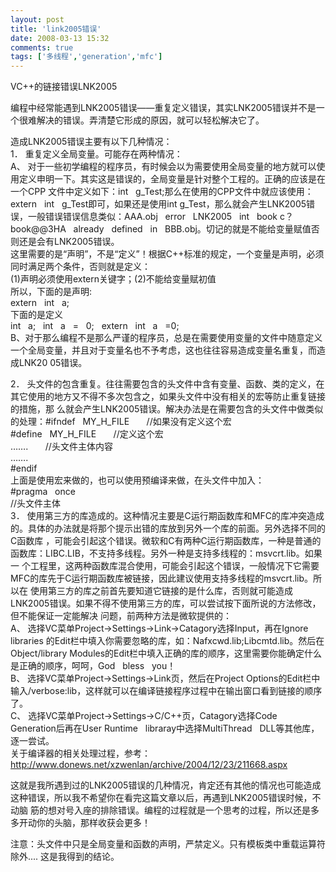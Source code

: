 ```yaml
---
layout: post
title: 'link2005错误'
date: 2008-03-13 15:32
comments: true
tags: ['多线程','generation','mfc']
---
```


VC++的链接错误LNK2005  
  
编程中经常能遇到LNK2005错误——重复定义错误，其实LNK2005错误并不是一个很难解决的错误。弄清楚它形成的原因，就可以轻松解决它了。  
  
造成LNK2005错误主要有以下几种情况：  
1． 重复定义全局变量。可能存在两种情况：  
A、 对于一些初学编程的程序员，有时候会以为需要使用全局变量的地方就可以使用定义申明一下。其实这是错误的，全局变量是针对整个工程的。正确的应该是在一个CPP
文件中定义如下：int   g_Test;那么在使用的CPP文件中就应该使用：extern   int   g_Test即可，如果还是使用int
g_Test，那么就会产生LNK2005错误，一般错误错误信息类似：AAA.obj   error   LNK2005   int   book
c？book@@3HA   already   defined   in   BBB.obj。切记的就是不能给变量赋值否则还是会有LNK2005错误。  
这里需要的是“声明”，不是“定义”！根据C++标准的规定，一个变量是声明，必须同时满足两个条件，否则就是定义：  
(1)声明必须使用extern关键字；(2)不能给变量赋初值  
所以，下面的是声明:  
extern   int   a;  
下面的是定义  
int   a;   int   a   =   0;   extern   int   a   =0;  
B、对于那么编程不是那么严谨的程序员，总是在需要使用变量的文件中随意定义一个全局变量，并且对于变量名也不予考虑，这也往往容易造成变量名重复，而造成LNK20
05错误。  
  
2． 头文件的包含重复。往往需要包含的头文件中含有变量、函数、类的定义，在其它使用的地方又不得不多次包含之，如果头文件中没有相关的宏等防止重复链接的措施，那
么就会产生LNK2005错误。解决办法是在需要包含的头文件中做类似的处理：#ifndef   MY_H_FILE       //如果没有定义这个宏  
#define   MY_H_FILE       //定义这个宏  
…….       //头文件主体内容  
…….  
#endif  
上面是使用宏来做的，也可以使用预编译来做，在头文件中加入：  
#pragma   once  
//头文件主体  
3． 使用第三方的库造成的。这种情况主要是C运行期函数库和MFC的库冲突造成的。具体的办法就是将那个提示出错的库放到另外一个库的前面。另外选择不同的C函数库
，可能会引起这个错误。微软和C有两种C运行期函数库，一种是普通的函数库：LIBC.LIB，不支持多线程。另外一种是支持多线程的：msvcrt.lib。如果一
个工程里，这两种函数库混合使用，可能会引起这个错误，一般情况下它需要MFC的库先于C运行期函数库被链接，因此建议使用支持多线程的msvcrt.lib。所以在
使用第三方的库之前首先要知道它链接的是什么库，否则就可能造成LNK2005错误。如果不得不使用第三方的库，可以尝试按下面所说的方法修改，但不能保证一定能解决
问题，前两种方法是微软提供的：  
A、 选择VC菜单Project->Settings->Link->Catagory选择Input，再在Ignore   libraries
的Edit栏中填入你需要忽略的库，如：Nafxcwd.lib;Libcmtd.lib。然后在Object/library
Modules的Edit栏中填入正确的库的顺序，这里需要你能确定什么是正确的顺序，呵呵，God   bless   you！  
B、 选择VC菜单Project->Settings->Link页，然后在Project
Options的Edit栏中输入/verbose:lib，这样就可以在编译链接程序过程中在输出窗口看到链接的顺序了。  
C、 选择VC菜单Project->Settings->C/C++页，Catagory选择Code   Generation后再在User
Runtime   libraray中选择MultiThread   DLL等其他库，逐一尝试。  
关于编译器的相关处理过程，参考：  
http://www.donews.net/xzwenlan/archive/2004/12/23/211668.aspx  
  
这就是我所遇到过的LNK2005错误的几种情况，肯定还有其他的情况也可能造成这种错误，所以我不希望你在看完这篇文章以后，再遇到LNK2005错误时候，不动脑
筋的想对号入座的排除错误。编程的过程就是一个思考的过程，所以还是多多开动你的头脑，那样收获会更多！

注意：头文件中只是全局变量和函数的声明，严禁定义。只有模板类中重载运算符除外.... 这是我得到的结论。

